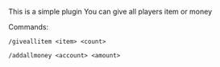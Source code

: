 This is a simple plugin
You can give all players item or money

Commands:
```
/giveallitem <item> <count>

/addallmoney <account> <amount>
```
